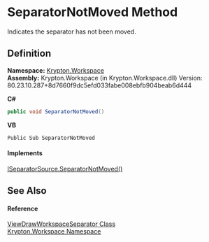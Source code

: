 # SeparatorNotMoved Method


Indicates the separator has not been moved.



## Definition
**Namespace:** <a href="0dbf488f-9676-a1e5-a949-1b4bcea03d52.md">Krypton.Workspace</a>  
**Assembly:** Krypton.Workspace (in Krypton.Workspace.dll) Version: 80.23.10.287+8d7660f9dc5efd033fabe008ebfb904beab6d444

**C#**
``` C#
public void SeparatorNotMoved()
```
**VB**
``` VB
Public Sub SeparatorNotMoved
```



#### Implements
<a href="f1032ebd-617d-eab4-6c36-f17d24e0b22d.md">ISeparatorSource.SeparatorNotMoved()</a>  


## See Also


#### Reference
<a href="701b6acf-2d03-204d-ee15-b30a2fc27af8.md">ViewDrawWorkspaceSeparator Class</a>  
<a href="0dbf488f-9676-a1e5-a949-1b4bcea03d52.md">Krypton.Workspace Namespace</a>  
